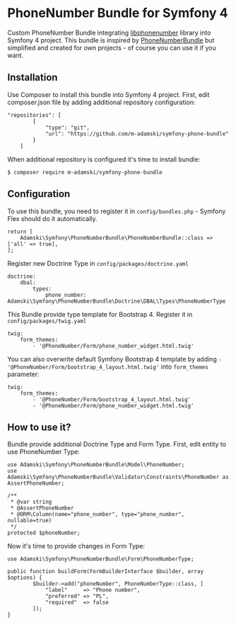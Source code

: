 # PhoneNumber Bundle for Symfony 4

Custom PhoneNumber Bundle integrating [libphonenumber](https://github.com/giggsey/libphonenumber-for-php) library into Symfony 4 project. This bundle is inspired by [PhoneNumberBundle](https://github.com/misd-service-development/phone-number-bundle) but simplified and created for own projects - of course you can use it if you want.

## Installation

Use Composer to install this bundle into Symfony 4 project. First, edit composer.json file by adding additional repository configuration:
```
"repositories": [
        {
            "type": "git",
            "url": "https://github.com/m-adamski/symfony-phone-bundle"
        }
    ]
```

When additional repository is configured it's time to install bundle:
```
$ composer require m-adamski/symfony-phone-bundle
```

## Configuration

To use this bundle, you need to register it in ``config/bundles.php`` - Symfony Flex should do it automatically.
```(php)
return [
    Adamski\Symfony\PhoneNumberBundle\PhoneNumberBundle::class => ['all' => true],
];
```

Register new Doctrine Type in ``config/packages/doctrine.yaml``
```(yaml)
doctrine:
    dbal:
        types:
            phone_number: Adamski\Symfony\PhoneNumberBundle\Doctrine\DBAL\Types\PhoneNumberType
```

This Bundle provide type template for Bootstrap 4. Register it in ``config/packages/twig.yaml``
```(yaml)
twig:
    form_themes:
        - '@PhoneNumber/Form/phone_number_widget.html.twig'
```

You can also overwrite default Symfony Bootstrap 4 template by adding ``- '@PhoneNumber/Form/bootstrap_4_layout.html.twig'`` into ``form_themes`` parameter:
```(yaml)
twig:
    form_themes:
        - '@PhoneNumber/Form/bootstrap_4_layout.html.twig'
        - '@PhoneNumber/Form/phone_number_widget.html.twig'
```

## How to use it?

Bundle provide additional Doctrine Type and Form Type. First, edit entity to use PhoneNumber Type:
```(php)
use Adamski\Symfony\PhoneNumberBundle\Model\PhoneNumber;
use Adamski\Symfony\PhoneNumberBundle\Validator\Constraints\PhoneNumber as AssertPhoneNumber;

/**
 * @var string
 * @AssertPhoneNumber
 * @ORM\Column(name="phone_number", type="phone_number", nullable=true)
 */
protected $phoneNumber;
```

Now it's time to provide changes in Form Type:
```(php)
use Adamski\Symfony\PhoneNumberBundle\Form\PhoneNumberType;

public function buildForm(FormBuilderInterface $builder, array $options) {
        $builder->add("phoneNumber", PhoneNumberType::class, [
            "label"     => "Phone number",
            "preferred" => "PL",
            "required"  => false
        ]);
}
```
